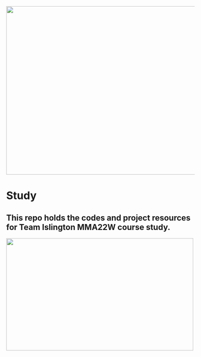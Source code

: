 <img src="https://user-images.githubusercontent.com/83962310/132167749-d1d8fb30-3d62-4594-b91a-23e052e55bb5.jpeg" width="750" height="450">


# Study
## This repo holds the codes and project resources for Team Islington MMA22W course study.



<img src="https://user-images.githubusercontent.com/83962310/132168716-05328e1b-7e75-4315-97f6-faadc33a9bfc.jpg" width="500" height="300">


